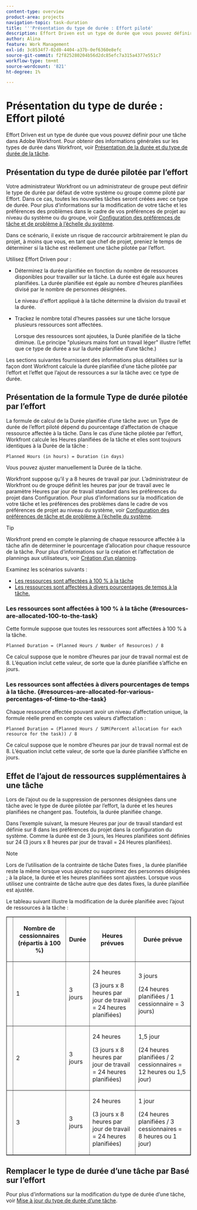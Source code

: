 ```yaml
---
content-type: overview
product-area: projects
navigation-topic: task-duration
title: '''Présentation du type de durée : Effort piloté'
description: Effort Driven est un type de durée que vous pouvez définir pour une tâche dans Adobe Workfront. Pour obtenir des informations générales sur les types de durée dans Workfront, consultez Présentation de la durée de la tâche et du type de durée.
author: Alina
feature: Work Management
exl-id: 3c8534f7-02d0-4404-a37b-0ef6360e8efc
source-git-commit: f2f825280204b56d2dc85efc7a315a4377e551c7
workflow-type: tm+mt
source-wordcount: '821'
ht-degree: 1%

---
```


# Présentation du type de durée : Effort piloté

Effort Driven est un type de durée que vous pouvez définir pour une tâche dans Adobe Workfront. Pour obtenir des informations générales sur les types de durée dans Workfront, voir [Présentation de la durée et du type de durée de la tâche](../../../manage-work/tasks/taskdurtn/task-duration-and-duration-type.md).

## Présentation du type de durée pilotée par l’effort

Votre administrateur Workfront ou un administrateur de groupe peut définir le type de durée par défaut de votre système ou groupe comme piloté par Effort. Dans ce cas, toutes les nouvelles tâches seront créées avec ce type de durée. Pour plus d’informations sur la modification de votre tâche et les préférences des problèmes dans le cadre de vos préférences de projet au niveau du système ou du groupe, voir [Configuration des préférences de tâche et de problème à l’échelle du système](../../../administration-and-setup/set-up-workfront/configure-system-defaults/set-task-issue-preferences.md).

Dans ce scénario, il existe un risque de raccourcir arbitrairement le plan du projet, à moins que vous, en tant que chef de projet, preniez le temps de déterminer si la tâche est réellement une tâche pilotée par l’effort.

Utilisez Effort Driven pour :

* Déterminez la durée planifiée en fonction du nombre de ressources disponibles pour travailler sur la tâche. La durée est égale aux heures planifiées. La durée planifiée est égale au nombre d’heures planifiées divisé par le nombre de personnes désignées.

   Le niveau d&#39;effort appliqué à la tâche détermine la division du travail et la durée.

* Trackez le nombre total d’heures passées sur une tâche lorsque plusieurs ressources sont affectées.

   Lorsque des ressources sont ajoutées, la Durée planifiée de la tâche diminue. (Le principe &quot;plusieurs mains font un travail léger&quot; illustre l’effet que ce type de durée a sur la durée planifiée d’une tâche.)

Les sections suivantes fournissent des informations plus détaillées sur la façon dont Workfront calcule la durée planifiée d’une tâche pilotée par l’effort et l’effet que l’ajout de ressources a sur la tâche avec ce type de durée.

## Présentation de la formule Type de durée pilotée par l’effort

La formule de calcul de la Durée planifiée d’une tâche avec un Type de durée de l’effort piloté dépend du pourcentage d’affectation de chaque ressource affectée à la tâche. Dans le cas d’une tâche pilotée par l’effort, Workfront calcule les Heures planifiées de la tâche et elles sont toujours identiques à la Durée de la tâche :

```
Planned Hours (in hours) = Duration (in days)
```

Vous pouvez ajuster manuellement la Durée de la tâche.

Workfront suppose qu’il y a 8 heures de travail par jour. L’administrateur de Workfront ou de groupe définit les heures par jour de travail avec le paramètre Heures par jour de travail standard dans les préférences du projet dans Configuration. Pour plus d’informations sur la modification de votre tâche et les préférences des problèmes dans le cadre de vos préférences de projet au niveau du système, voir [Configuration des préférences de tâche et de problème à l’échelle du système](../../../administration-and-setup/set-up-workfront/configure-system-defaults/set-task-issue-preferences.md).

>[!TIP]
>
>Workfront prend en compte le planning de chaque ressource affectée à la tâche afin de déterminer le pourcentage d’allocation pour chaque ressource de la tâche. Pour plus d’informations sur la création et l’affectation de plannings aux utilisateurs, voir [Création d’un planning](../../../administration-and-setup/set-up-workfront/configure-timesheets-schedules/create-schedules.md).

Examinez les scénarios suivants :

* [Les ressources sont affectées à 100 % à la tâche](#resources-are-allocated-100-to-the-task)
* [Les ressources sont affectées à divers pourcentages de temps à la tâche.](#resources-are-allocated-for-various-percentages-of-time-to-the-task)

### Les ressources sont affectées à 100 % à la tâche {#resources-are-allocated-100-to-the-task}

Cette formule suppose que toutes les ressources sont affectées à 100 % à la tâche.

```
Planned Duration = (Planned Hours / Number of Resources) / 8
```

Ce calcul suppose que le nombre d’heures par jour de travail normal est de 8. L’équation inclut cette valeur, de sorte que la durée planifiée s’affiche en jours.

### Les ressources sont affectées à divers pourcentages de temps à la tâche. {#resources-are-allocated-for-various-percentages-of-time-to-the-task}

Chaque ressource affectée pouvant avoir un niveau d’affectation unique, la formule réelle prend en compte ces valeurs d’affectation :

```
Planned Duration = (Planned Hours / SUM(Percent allocation for each resource for the task)) / 8
```

Ce calcul suppose que le nombre d’heures par jour de travail normal est de 8. L’équation inclut cette valeur, de sorte que la durée planifiée s’affiche en jours.

## Effet de l’ajout de ressources supplémentaires à une tâche

Lors de l’ajout ou de la suppression de personnes désignées dans une tâche avec le type de durée pilotée par l’effort, la durée et les heures planifiées ne changent pas. Toutefois, la durée planifiée change.

Dans l’exemple suivant, la mesure Heures par jour de travail standard est définie sur 8 dans les préférences du projet dans la configuration du système. Comme la durée est de 3 jours, les Heures planifiées sont définies sur 24 (3 jours x 8 heures par jour de travail = 24 Heures planifiées).

>[!NOTE]
>
>Lors de l’utilisation de la contrainte de tâche Dates fixes , la durée planifiée reste la même lorsque vous ajoutez ou supprimez des personnes désignées ; à la place, la durée et les heures planifiées sont ajustées. Lorsque vous utilisez une contrainte de tâche autre que des dates fixes, la durée planifiée est ajustée.

Le tableau suivant illustre la modification de la durée planifiée avec l’ajout de ressources à la tâche :

<table border="1" cellspacing="15" cellpadding="1"> 
 <col> 
 <col> 
 <col> 
 <col> 
 <col> 
 <thead> 
  <tr> 
   <th> </th> 
   <th> <p><strong>Nombre de cessionnaires (répartis à 100 %)</strong> </p> </th> 
   <th> <p><strong>Durée</strong> </p> </th> 
   <th> <p><strong>Heures prévues</strong> </p> </th> 
   <th><strong>Durée prévue</strong> </th> 
  </tr> 
 </thead> 
 <tbody> 
  <tr> 
   <td> </td> 
   <td> <p>1</p> </td> 
   <td> <p>3 jours</p> </td> 
   <td> <p>24 heures</p> <p>(3 jours x 8 heures par jour de travail = 24 heures planifiées)</p> </td> 
   <td> <p>3 jours</p> <p>(24 heures planifiées / 1 cessionnaire = 3 jours)</p> </td> 
  </tr> 
  <tr> 
   <td> </td> 
   <td> <p>2</p> </td> 
   <td> <p>3 jours</p> </td> 
   <td> <p>24 heures</p> <p>(3 jours x 8 heures par jour de travail = 24 heures planifiées)</p> </td> 
   <td> <p>1,5 jour</p> <p>(24 heures planifiées / 2 cessionnaires = 12 heures ou 1,5 jour)</p> </td> 
  </tr> 
  <tr> 
   <td> </td> 
   <td> <p>3</p> </td> 
   <td> <p>3 jours</p> </td> 
   <td> <p>24 heures</p> <p>(3 jours x 8 heures par jour de travail = 24 heures planifiées)</p> </td> 
   <td> <p>1 jour</p> <p>(24 heures planifiées / 3 cessionnaires = 8 heures ou 1 jour)</p> </td> 
  </tr> 
 </tbody> 
</table>

## Remplacer le type de durée d’une tâche par Basé sur l’effort

Pour plus d’informations sur la modification du type de durée d’une tâche, voir [Mise à jour du type de durée d’une tâche](../../../manage-work/tasks/taskdurtn/update-duration-type-of-task.md).

<!--
<p data-mc-conditions="QuicksilverOrClassic.Draft mode">(NOTE: replaced with new article linked above)</p>
-->

<!--
<ol data-mc-conditions="QuicksilverOrClassic.Draft mode">
<li value="1">Go to a task for which you want to change the Duration Type.</li>
<li value="2"> <p data-mc-conditions="QuicksilverOrClassic.Quicksilver">Click <strong>Task Details</strong> in the left panel, then in the Overview area click <strong>Duration Type</strong>. </p> </li>
<li value="3"> <p>Select <strong>Effort Driven</strong> from the drop-down menu.</p> </li>
<li value="4">Click <strong>Save</strong><strong>Changes</strong>.</li>
</ol>
-->
